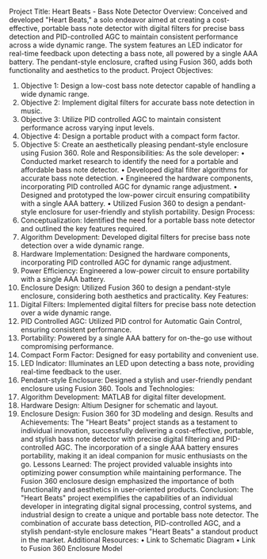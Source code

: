 Project Title: Heart Beats - Bass Note Detector
Overview:
Conceived and developed "Heart Beats," a solo endeavor aimed at creating a cost-effective, portable bass note detector with digital filters for precise bass detection and PID-controlled AGC to maintain consistent performance across a wide dynamic range. The system features an LED indicator for real-time feedback upon detecting a bass note, all powered by a single AAA battery. The pendant-style enclosure, crafted using Fusion 360, adds both functionality and aesthetics to the product.
Project Objectives:
1.	Objective 1: Design a low-cost bass note detector capable of handling a wide dynamic range.
2.	Objective 2: Implement digital filters for accurate bass note detection in music.
3.	Objective 3: Utilize PID controlled AGC to maintain consistent performance across varying input levels.
4.	Objective 4: Design a portable product with a compact form factor.
5.	Objective 5: Create an aesthetically pleasing pendant-style enclosure using Fusion 360.
Role and Responsibilities:
As the sole developer:
•	Conducted market research to identify the need for a portable and affordable bass note detector.
•	Developed digital filter algorithms for accurate bass note detection.
•	Engineered the hardware components, incorporating PID controlled AGC for dynamic range adjustment.
•	Designed and prototyped the low-power circuit ensuring compatibility with a single AAA battery.
•	Utilized Fusion 360 to design a pendant-style enclosure for user-friendly and stylish portability.
Design Process:
1.	Conceptualization: Identified the need for a portable bass note detector and outlined the key features required.
2.	Algorithm Development: Developed digital filters for precise bass note detection over a wide dynamic range.
3.	Hardware Implementation: Designed the hardware components, incorporating PID controlled AGC for dynamic range adjustment.
4.	Power Efficiency: Engineered a low-power circuit to ensure portability with a single AAA battery.
5.	Enclosure Design: Utilized Fusion 360 to design a pendant-style enclosure, considering both aesthetics and practicality.
Key Features:
1.	Digital Filters: Implemented digital filters for precise bass note detection over a wide dynamic range.
2.	PID Controlled AGC: Utilized PID control for Automatic Gain Control, ensuring consistent performance.
3.	Portability: Powered by a single AAA battery for on-the-go use without compromising performance.
4.	Compact Form Factor: Designed for easy portability and convenient use.
5.	LED Indicator: Illuminates an LED upon detecting a bass note, providing real-time feedback to the user.
6.	Pendant-style Enclosure: Designed a stylish and user-friendly pendant enclosure using Fusion 360.
Tools and Technologies:
1.	Algorithm Development: MATLAB for digital filter development.
2.	Hardware Design: Altium Designer for schematic and layout.
3.	Enclosure Design: Fusion 360 for 3D modeling and design.
Results and Achievements:
The "Heart Beats" project stands as a testament to individual innovation, successfully delivering a cost-effective, portable, and stylish bass note detector with precise digital filtering and PID-controlled AGC. The incorporation of a single AAA battery ensures portability, making it an ideal companion for music enthusiasts on the go.
Lessons Learned:
The project provided valuable insights into optimizing power consumption while maintaining performance. The Fusion 360 enclosure design emphasized the importance of both functionality and aesthetics in user-oriented products.
Conclusion:
The "Heart Beats" project exemplifies the capabilities of an individual developer in integrating digital signal processing, control systems, and industrial design to create a unique and portable bass note detector. The combination of accurate bass detection, PID-controlled AGC, and a stylish pendant-style enclosure makes "Heart Beats" a standout product in the market.
Additional Resources:
•	Link to Schematic Diagram
•	Link to Fusion 360 Enclosure Model

